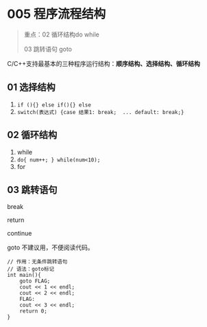# 005 程序流程结构

> 重点：02 循环结构do while
>
>   03 跳转语句 goto



C/C++支持最基本的三种程序运行结构：**顺序结构、选择结构、循环结构**

## 01 选择结构

1. `if (){} else if(){} else`
2. `switch(表达式) {case 结果1: break;  ... default: break;}`

## 02 循环结构

1. while 
2. `do{ num++; } while(num<10);`
3. for



## 03 跳转语句

break

return

continue

goto 不建议用，不便阅读代码。

```
// 作用：无条件跳转语句
// 语法：goto标记
int main(){
	goto FLAG;
	cout << 1 << endl;
	cout << 2 << endl;
	FLAG:
	cout << 3 << endl;
	return 0;
}
```




